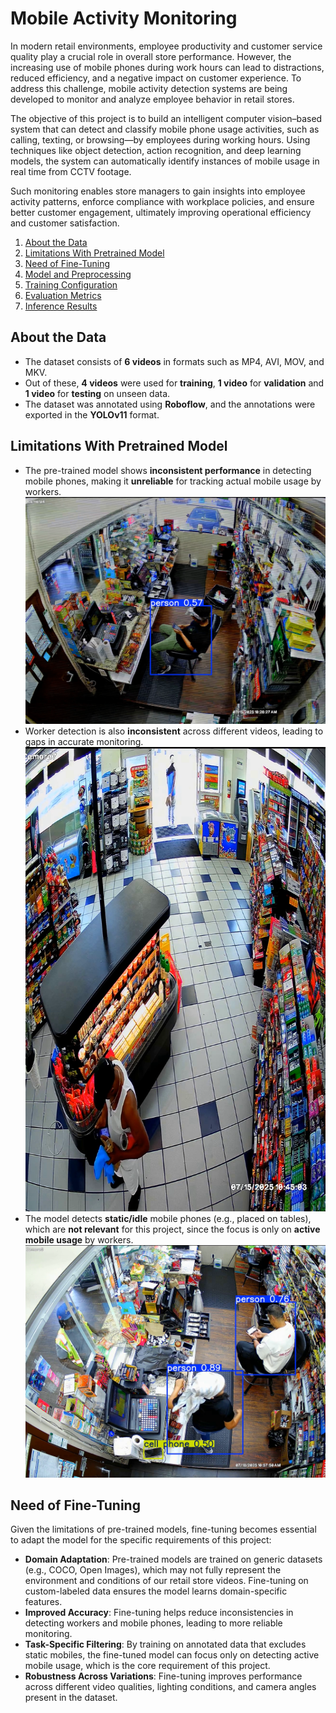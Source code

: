 # Mobile Activity Monitoring
In modern retail environments, employee productivity and customer service quality play a crucial role in overall store performance. However, the increasing use of mobile phones during work hours can lead to distractions, reduced efficiency, and a negative impact on customer experience. To address this challenge, mobile activity detection systems are being developed to monitor and analyze employee behavior in retail stores.

The objective of this project is to build an intelligent computer vision–based system that can detect and classify mobile phone usage activities, such as calling, texting, or browsing—by employees during working hours. Using techniques like object detection, action recognition, and deep learning models, the system can automatically identify instances of mobile usage in real time from CCTV footage.

Such monitoring enables store managers to gain insights into employee activity patterns, enforce compliance with workplace policies, and ensure better customer engagement, ultimately improving operational efficiency and customer satisfaction.

1. [About the Data](#about-the-data)
2. [Limitations With Pretrained Model](#limitations-with-pretrained-model)
3. [Need of Fine-Tuning](#need-for-fine-tuning)
4. [Model and Preprocessing](#model-and-preprocessing)
5. [Training Configuration](#training-configuration)
6. [Evaluation Metrics](#evaluation-metrics)
7. [Inference Results](#inference-results)


## About the Data
- The dataset consists of **6 videos** in formats such as MP4, AVI, MOV, and MKV.
- Out of these, **4 videos** were used for **training**, **1 video** for **validation** and **1 video** for **testing** on unseen data.
- The dataset was annotated using **Roboflow**, and the annotations were exported in the **YOLOv11** format.

## Limitations With Pretrained Model
- The pre-trained model shows **inconsistent performance** in detecting mobile phones, making it **unreliable** for tracking actual mobile usage by workers.
![Inconsistency](visuals/inconsistency.png)
- Worker detection is also **inconsistent** across different videos, leading to gaps in accurate monitoring.
  ![Inconsistency Worker](visuals/inconsistency_worker.png)
- The model detects **static/idle** mobile phones (e.g., placed on tables), which are **not relevant** for this project, since the focus is only on **active mobile usage** by workers.
  ![Static Device](visuals/static.png)


## Need of Fine-Tuning

Given the limitations of pre-trained models, fine-tuning becomes essential to adapt the model for the specific requirements of this project:

- **Domain Adaptation**: Pre-trained models are trained on generic datasets (e.g., COCO, Open Images), which may not fully represent the environment and conditions of our retail store videos. Fine-tuning on custom-labeled data ensures the model learns domain-specific features.
- **Improved Accuracy**: Fine-tuning helps reduce inconsistencies in detecting workers and mobile phones, leading to more reliable monitoring.
- **Task-Specific Filtering**: By training on annotated data that excludes static mobiles, the fine-tuned model can focus only on detecting active mobile usage, which is the core requirement of this project.
- **Robustness Across Variations**: Fine-tuning improves performance across different video qualities, lighting conditions, and camera angles present in the dataset.


